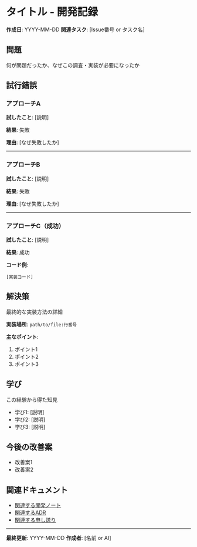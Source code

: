 # タイトル - 開発記録

**作成日**: YYYY-MM-DD
**関連タスク**: [Issue番号 or タスク名]

## 問題
何が問題だったか、なぜこの調査・実装が必要になったか

## 試行錯誤

### アプローチA
**試したこと**: [説明]

**結果**: 失敗

**理由**: [なぜ失敗したか]

---

### アプローチB
**試したこと**: [説明]

**結果**: 失敗

**理由**: [なぜ失敗したか]

---

### アプローチC（成功）
**試したこと**: [説明]

**結果**: 成功

**コード例**:
```
[実装コード]
```

## 解決策
最終的な実装方法の詳細

**実装場所**: `path/to/file:行番号`

**主なポイント**:
1. ポイント1
2. ポイント2
3. ポイント3

## 学び
この経験から得た知見

- 学び1: [説明]
- 学び2: [説明]
- 学び3: [説明]

## 今後の改善案
- 改善案1
- 改善案2

## 関連ドキュメント
- [関連する開発ノート](./XX_related.md)
- [関連するADR](../architecture/decisions/XXXX-related.md)
- [関連する申し送り](../letter/YYYY-MM-DD-HH-MM-SS.md)

---

**最終更新**: YYYY-MM-DD
**作成者**: [名前 or AI]
